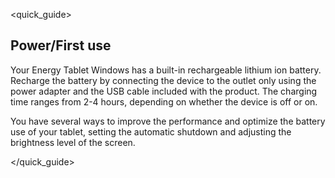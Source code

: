 <quick_guide>
##  Power/First use

Your Energy Tablet Windows has a built-in rechargeable lithium ion battery. Recharge the battery by connecting the device to the outlet only using the power adapter and the USB cable included with the product. The charging time ranges from 2-4 hours, depending on whether the device is off or on.

You have several ways to improve the performance and optimize the battery use of your tablet, setting the automatic shutdown and adjusting the brightness level of the screen.

</quick_guide>

